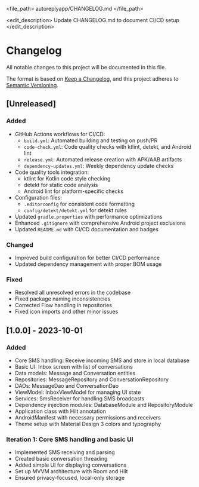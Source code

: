 <file_path>
autoreplyapp/CHANGELOG.md
</file_path>

<edit_description>
Update CHANGELOG.md to document CI/CD setup
</edit_description>

# Changelog

All notable changes to this project will be documented in this file.

The format is based on [Keep a Changelog](https://keepachangelog.com/en/1.0.0/),
and this project adheres to [Semantic Versioning](https://semver.org/spec/v2.0.0.html).

## [Unreleased]

### Added
- GitHub Actions workflows for CI/CD:
  - `build.yml`: Automated building and testing on push/PR
  - `code-check.yml`: Code quality checks with ktlint, detekt, and Android lint
  - `release.yml`: Automated release creation with APK/AAB artifacts
  - `dependency-updates.yml`: Weekly dependency update checks
- Code quality tools integration:
  - ktlint for Kotlin code style checking
  - detekt for static code analysis
  - Android lint for platform-specific checks
- Configuration files:
  - `.editorconfig` for consistent code formatting
  - `config/detekt/detekt.yml` for detekt rules
- Updated `gradle.properties` with performance optimizations
- Enhanced `.gitignore` with comprehensive Android project exclusions
- Updated `README.md` with CI/CD documentation and badges

### Changed
- Improved build configuration for better CI/CD performance
- Updated dependency management with proper BOM usage

### Fixed
- Resolved all unresolved errors in the codebase
- Fixed package naming inconsistencies
- Corrected Flow handling in repositories
- Fixed icon imports and other minor issues

## [1.0.0] - 2023-10-01

### Added
- Core SMS handling: Receive incoming SMS and store in local database
- Basic UI: Inbox screen with list of conversations
- Data models: Message and Conversation entities
- Repositories: MessageRepository and ConversationRepository
- DAOs: MessageDao and ConversationDao
- ViewModel: InboxViewModel for managing UI state
- Services: SmsReceiver for handling SMS broadcasts
- Dependency injection modules: DatabaseModule and RepositoryModule
- Application class with Hilt annotation
- AndroidManifest with necessary permissions and receivers
- Theme setup with Material Design 3 colors and typography

### Iteration 1: Core SMS handling and basic UI
- Implemented SMS receiving and parsing
- Created basic conversation threading
- Added simple UI for displaying conversations
- Set up MVVM architecture with Room and Hilt
- Ensured privacy-focused, local-only storage
